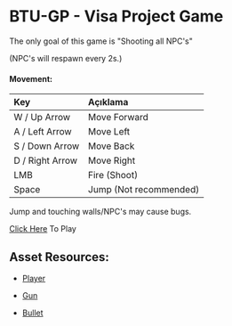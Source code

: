 # BTU-GP - Visa Project Game

The only goal of this game is "Shooting all NPC's"

(NPC's will respawn every 2s.)

#### Movement:

| Key             | Açıklama
| :-------------- | :-------
| W / Up Arrow    | Move Forward
| A / Left Arrow  | Move Left
| S / Down Arrow  | Move Back
| D / Right Arrow | Move Right
| LMB             | Fire (Shoot)
| Space           | Jump (Not recommended)

Jump and touching walls/NPC's may cause bugs.

[Click Here](https://aytgg.itch.io/gp-visa-project) To Play

## Asset Resources:
- [Player](https://free3d.com/3d-model/male-base-mesh-6682.html)

- [Gun](https://free3d.com/3d-model/secondary-weapon-pack-426438.html)

- [Bullet](https://free3d.com/3d-model/bullet-shell-pistol-83409.html)

  

